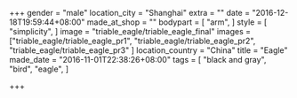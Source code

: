 +++
gender = "male"
location_city = "Shanghai"
extra = ""
date = "2016-12-18T19:59:44+08:00"
made_at_shop = ""
bodypart = [
  "arm",
]
style = [
  "simplicity",
]
image = "triable_eagle/triable_eagle_final"
images = ["triable_eagle/triable_eagle_pr1",
"triable_eagle/triable_eagle_pr2",
"triable_eagle/triable_eagle_pr3"
]
location_country = "China"
title = "Eagle"
made_date = "2016-11-01T22:38:26+08:00"
tags = [
  "black and gray",
  "bird",
  "eagle",
]

+++

